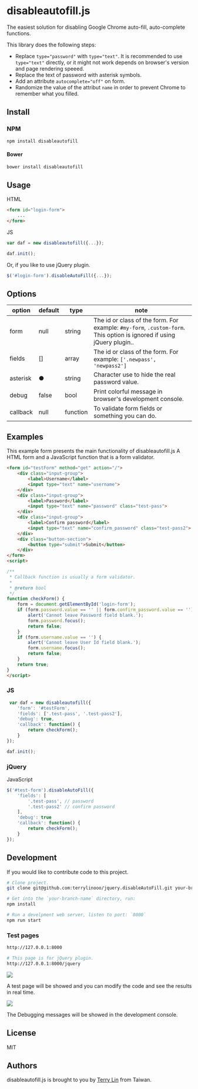 # disableautofill.js

The easiest solution for disabling Google Chrome auto-fill, auto-complete functions.

This library does the following steps:

- Replace `type="password"` with `type="text"`.
    It is recommended to use `type="text"` directly, or it might not work depends on browser's version and page rendering speeed.
- Replace the text of password with asterisk symbols.
- Add an attribute `autocomplete="off"` on form.
- Randomize the value of the attribut `name` in order to prevent Chrome to remember what you filled.

## Install

### NPM
```bash
npm install disableautofill
```

#### Bower
```bash
bower install disableautofill
```

## Usage

HTML
```html
<form id="login-form">
    ...
</form>
```

JS
```javascript
var daf = new disableautofill({...});

daf.init();
```

Or, if you like to use jQuery plugin.
```javascript
$('#login-form').disableAutoFill({...});
```

## Options

option | default | type | note 
---- | --- | --- | ---
form | null | string | The id or class of the form. For example: `#my-form`, `.custom-form`. This option is ignored if using jQuery plugin..
fields | [] | array | The id or class of the form. For example: `['.newpass', 'newpass2']`
asterisk | ● | string | Character use to hide the real password value.
debug | false | bool | Print colorful message in browser's development console.
callback | null | function | To validate form fields or something you can do.

## Examples

This example form presents the main functionality of disableautofill.js
A HTML form and a JavaScript function that is a form validator.

```html
<form id="testForm" method="get" action="/">
    <div class="input-group">
        <label>Username</label>
        <input type="text" name="username">
    </div>
    <div class="input-group">
        <label>Password</label>
        <input type="text" name="password" class="test-pass">
    </div>
    <div class="input-group">
        <label>Confirm password</label>
        <input type="text" name="confirm_password" class="test-pass2">
    </div>
    <div class="button-section">
        <button type="submit">Submit</button>
    </div>
</form>
<script>

/**
 * Callback function is usually a form validator.
 *
 * @return bool
 */
function checkForm() {
    form = document.getElementById('login-form');
    if (form.password.value == '' || form.confirm_password.value == '') {
        alert('Cannot leave Password field blank.');
        form.password.focus();
        return false;
    }
    if (form.username.value == '') {
        alert('Cannot leave User Id field blank.');
        form.username.focus();
        return false;
    }
    return true;
}
</script>
```

### JS

```javascript
 var daf = new disableautofill({
    'form': '#testForm',
    'fields': ['.test-pass', '.test-pass2'],
    'debug': true,
    'callback': function() {
        return checkForm();
    }
});

daf.init();
```

### jQuery

JavaScript
```javascript
$('#test-form').disableAutoFill({
    'fields': [
        '.test-pass', // password
        '.test-pass2' // confirm password
    ],
    'debug': true
    'callback': function() {
        return checkForm();
    }
});
```

## Development

If you would like to contribute code to this project.

```bash
# Clone project.
git clone git@github.com:terrylinooo/jquery.disableAutoFill.git your-branch-name

# Get into the `your-branch-name` directory, run:
npm install

# Run a develpment web server, listen to port: `8000`
npm run start
```

### Test pages

```bash
http://127.0.0.1:8000

# This page is for jQuery plugin.
http://127.0.0.1:8000/jquery
```

![](https://i.imgur.com/3xxfL3b.png)

A test page will be showed and you can modify the code and see the results in real time.

![](https://i.imgur.com/CAgyQf6.png)

The Debugging messages will be showed in the development console.

## License

MIT

## Authors

disableautofill.js is brought to you by <a href="https://terryl.in">Terry Lin</a> from Taiwan.
